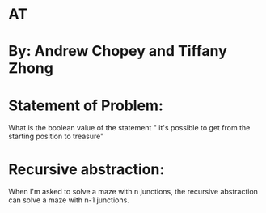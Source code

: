 # AT
# By: Andrew Chopey and Tiffany Zhong
# Statement of Problem:
What is the boolean value of the statement " it's possible to get from the starting position to treasure"
# Recursive abstraction:
When I'm asked to solve a maze with n junctions, the recursive abstraction can solve a maze with n-1 junctions.
